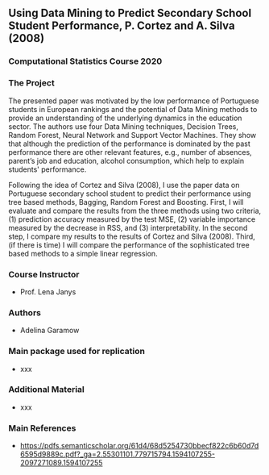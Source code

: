 ## Using Data Mining to Predict Secondary School Student Performance, P. Cortez and A. Silva (2008)
### Computational Statistics Course 2020 

### The Project

The presented paper was motivated by the low performance of Portuguese students in European rankings 
and the potential of Data Mining methods to provide an understanding of the underlying dynamics in the education sector. The authors use four Data Mining techniques, Decision Trees, Random Forest, Neural Network and Support Vector Machines. They show that although the prediction of the performance is dominated by the past performance there are other relevant features, e.g., number of absences, parent’s job and education, alcohol consumption, which help to explain students' performance.

Following the idea of Cortez and Silva (2008), I use the paper data on Portuguese secondary school student to predict their performance using tree based methods, Bagging, Random Forest and Boosting. First, I will evaluate and compare the results from the three methods using two criteria, (1) prediction accuracy measured by the test MSE, (2) variable importance measured by the decrease in RSS, and (3) interpretability. In the second step, I compare my results to the results of Cortez and Silva (2008). Third, (if there is time) I will compare the performance of the sophisticated tree based methods to a simple linear regression.

### Course Instructor
* Prof. Lena Janys

### Authors
* Adelina Garamow 

### Main package used for replication
* xxx

### Additional Material
* xxx

### Main References 
* <https://pdfs.semanticscholar.org/61d4/68d5254730bbecf822c6b60d7d6595d9889c.pdf?_ga=2.55301101.779715794.1594107255-2097271089.1594107255>

